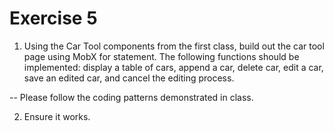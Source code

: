 # Exercise 5

1. Using the Car Tool components from the first class, build out the car tool page using MobX for statement. The following functions should be implemented: display a table of cars, append a car, delete car, edit a car, save an edited car, and cancel the editing process.

-- Please follow the coding patterns demonstrated in class.

2. Ensure it works.
